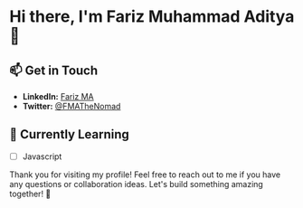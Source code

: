 # Hi there, I'm Fariz Muhammad Aditya 👋

## 📫 Get in Touch

- **LinkedIn:** [Fariz MA](https://www.linkedin.com/in/farizma)
- **Twitter:** [@FMATheNomad](https://twitter.com/FMATheNomad)

## 🌱 Currently Learning

- [ ] Javascript

Thank you for visiting my profile! Feel free to reach out to me if you have any questions or collaboration ideas. Let's build something amazing together! 🚀
